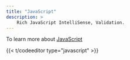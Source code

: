 ```yaml
---
title: "JavaScript"
description: >
    Rich JavaScript IntelliSense, Validation.
---
```


To learn more about [JavaScript](https://developer.mozilla.org/zh-CN/docs/Web/JavaScript)

{{<  t/codeeditor type="javascript" >}}
